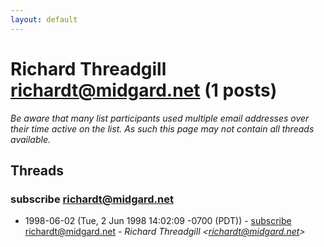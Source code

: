 ```yaml
---
layout: default
---
```


# Richard Threadgill <richardt@midgard.net> (1 posts)

_Be aware that many list participants used multiple email addresses over their time active on the list. As such this page may not contain all threads available._

## Threads

### subscribe richardt@midgard.net
+ 1998-06-02 (Tue, 2 Jun 1998 14:02:09 -0700 (PDT)) - [subscribe richardt@midgard.net](/archive/1998/06/602ad7204ace05147edb4b2acb244121043188ae73ccacf4987887d4b7715a81) - _Richard Threadgill \<richardt@midgard.net\>_

